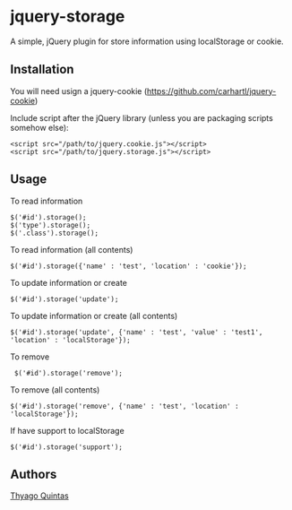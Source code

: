 # jquery-storage

A simple, jQuery plugin for store information using localStorage or cookie.

## Installation

You will need usign a jquery-cookie (https://github.com/carhartl/jquery-cookie)

Include script after the jQuery library (unless you are packaging scripts somehow else):

    <script src="/path/to/jquery.cookie.js"></script>
    <script src="/path/to/jquery.storage.js"></script>

## Usage

To read information

    $('#id').storage();
    $('type').storage();
    $('.class').storage();

To read information (all contents)

    $('#id').storage({'name' : 'test', 'location' : 'cookie'});

To update information or create
    
    $('#id').storage('update');
    
To update information or create (all contents)

    $('#id').storage('update', {'name' : 'test', 'value' : 'test1', 'location' : 'localStorage'});
    
To remove

     $('#id').storage('remove');
    

To remove (all contents)

    $('#id').storage('remove', {'name' : 'test', 'location' : 'localStorage'});

If have support to localStorage

    $('#id').storage('support');

## Authors
[Thyago Quintas](https://github.com/thyagoquintas)